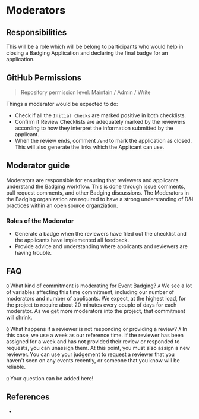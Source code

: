 # Moderators

## Responsibilities <a id="responsibilities"></a>

This will be a role which will be belong to participants who would help in closing a Badging Application and declaring the final badge for an application.

## GitHub Permissions <a id="github-permissions"></a>

> Repository permission level: Maintain / Admin / Write

Things a moderator would be expected to do:

* Check if all the `Initial Checks` are marked positive in both checklists.
* Confirm if Review Checklists are adequately marked by the reviewers according to how they interpret the information submitted by the applicant.
* When the review ends, comment `/end` to mark the application as closed. This will also generate the links which the Applicant can use.

## Moderator guide <a id="moderator-guide"></a>

Moderators are responsible for ensuring that reviewers and applicants understand the Badging workflow. This is done through issue comments, pull request comments, and other Badging discussions. The Moderators in the Badging organization are required to have a strong understanding of D&I practices within an open source organziation.

### Roles of the Moderator <a id="roles-of-the-moderator"></a>

* Generate a badge when the reviewers have filed out the checklist and the applicants have implemented all feedback.
* Provide advice and understanding where applicants and reviewers are having trouble.

## FAQ <a id="faq"></a>

`Q` What kind of commitment is moderating for Event Badging? `A` We see a lot of variables affecting this time commitment, including our number of moderators and number of applicants. We expect, at the highest load, for the project to require about 20 minutes every couple of days for each moderator. As we get more moderators into the project, that commitment will shrink.

`Q` What happens if a reviewer is not responding or providing a review? `A` In this case, we use a week as our reference time. If the reviewer has been assigned for a week and has not provided their review or responded to requests, you can unassign them. At this point, you must also assign a new reviewer. You can use your judgement to request a reviewer that you haven't seen on any events recently, or someone that you know will be reliable.

`Q` Your question can be added here!

## References <a id="references"></a>

* 
